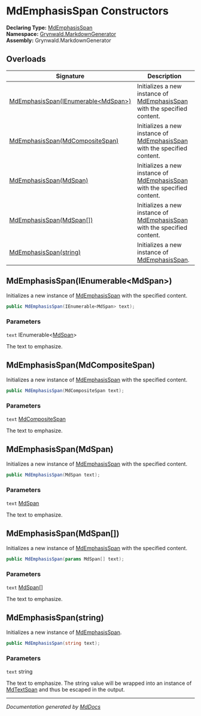 ﻿<!--  
  <auto-generated>   
    The contents of this file were generated by a tool.  
    Changes to this file may be list if the file is regenerated  
  </auto-generated>   
-->

# MdEmphasisSpan Constructors

**Declaring Type:** [MdEmphasisSpan](../index.md)  
**Namespace:** [Grynwald.MarkdownGenerator](../../index.md)  
**Assembly:** Grynwald.MarkdownGenerator

## Overloads

| Signature                                                                 | Description                                                                             |
| ------------------------------------------------------------------------- | --------------------------------------------------------------------------------------- |
| [MdEmphasisSpan(IEnumerable\<MdSpan\>)](#mdemphasisspanienumerablemdspan) | Initializes a new instance of [MdEmphasisSpan](../index.md) with the specified content. |
| [MdEmphasisSpan(MdCompositeSpan)](#mdemphasisspanmdcompositespan)         | Initializes a new instance of [MdEmphasisSpan](../index.md) with the specified content. |
| [MdEmphasisSpan(MdSpan)](#mdemphasisspanmdspan)                           | Initializes a new instance of [MdEmphasisSpan](../index.md) with the specified content. |
| [MdEmphasisSpan(MdSpan\[\])](#mdemphasisspanmdspan)                       | Initializes a new instance of [MdEmphasisSpan](../index.md) with the specified content. |
| [MdEmphasisSpan(string)](#mdemphasisspanstring)                           | Initializes a new instance of [MdEmphasisSpan](../index.md).                            |

## MdEmphasisSpan(IEnumerable\<MdSpan\>)

Initializes a new instance of [MdEmphasisSpan](../index.md) with the specified content.

```csharp
public MdEmphasisSpan(IEnumerable<MdSpan> text);
```

### Parameters

`text`  IEnumerable\<[MdSpan](../../MdSpan/index.md)\>

The text to emphasize.

## MdEmphasisSpan(MdCompositeSpan)

Initializes a new instance of [MdEmphasisSpan](../index.md) with the specified content.

```csharp
public MdEmphasisSpan(MdCompositeSpan text);
```

### Parameters

`text`  [MdCompositeSpan](../../MdCompositeSpan/index.md)

The text to emphasize.

## MdEmphasisSpan(MdSpan)

Initializes a new instance of [MdEmphasisSpan](../index.md) with the specified content.

```csharp
public MdEmphasisSpan(MdSpan text);
```

### Parameters

`text`  [MdSpan](../../MdSpan/index.md)

The text to emphasize.

## MdEmphasisSpan(MdSpan\[\])

Initializes a new instance of [MdEmphasisSpan](../index.md) with the specified content.

```csharp
public MdEmphasisSpan(params MdSpan[] text);
```

### Parameters

`text`  [MdSpan](../../MdSpan/index.md)\[\]

The text to emphasize.

## MdEmphasisSpan(string)

Initializes a new instance of [MdEmphasisSpan](../index.md).

```csharp
public MdEmphasisSpan(string text);
```

### Parameters

`text`  string

The text to emphasize. The string value will be wrapped into an instance of [MdTextSpan](../../MdTextSpan/index.md) and thus be escaped in the output.

___

*Documentation generated by [MdDocs](https://github.com/ap0llo/mddocs)*
